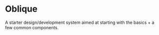 # Oblique

A starter design/development system aimed at starting with the basics + a few common components.
